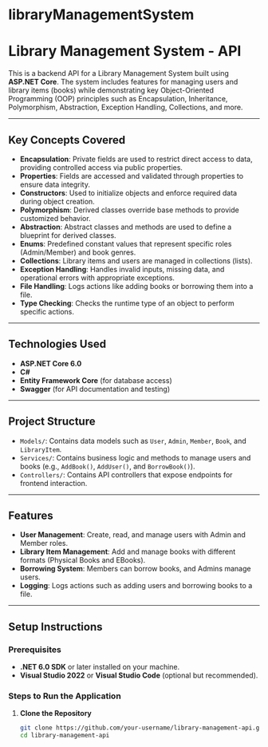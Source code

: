 # libraryManagementSystem

# Library Management System - API

This is a backend API for a Library Management System built using **ASP.NET Core**. The system includes features for managing users and library items (books) while demonstrating key Object-Oriented Programming (OOP) principles such as Encapsulation, Inheritance, Polymorphism, Abstraction, Exception Handling, Collections, and more.

---

## Key Concepts Covered

- **Encapsulation**: Private fields are used to restrict direct access to data, providing controlled access via public properties.
- **Properties**: Fields are accessed and validated through properties to ensure data integrity.
- **Constructors**: Used to initialize objects and enforce required data during object creation.
- **Polymorphism**: Derived classes override base methods to provide customized behavior.
- **Abstraction**: Abstract classes and methods are used to define a blueprint for derived classes.
- **Enums**: Predefined constant values that represent specific roles (Admin/Member) and book genres.
- **Collections**: Library items and users are managed in collections (lists).
- **Exception Handling**: Handles invalid inputs, missing data, and operational errors with appropriate exceptions.
- **File Handling**: Logs actions like adding books or borrowing them into a file.
- **Type Checking**: Checks the runtime type of an object to perform specific actions.

---

## Technologies Used

- **ASP.NET Core 6.0**
- **C#**
- **Entity Framework Core** (for database access)
- **Swagger** (for API documentation and testing)

---

## Project Structure

- `Models/`: Contains data models such as `User`, `Admin`, `Member`, `Book`, and `LibraryItem`.
- `Services/`: Contains business logic and methods to manage users and books (e.g., `AddBook()`, `AddUser()`, and `BorrowBook()`).
- `Controllers/`: Contains API controllers that expose endpoints for frontend interaction.

---

## Features

- **User Management**: Create, read, and manage users with Admin and Member roles.
- **Library Item Management**: Add and manage books with different formats (Physical Books and EBooks).
- **Borrowing System**: Members can borrow books, and Admins manage users.
- **Logging**: Logs actions such as adding users and borrowing books to a file.

---

## Setup Instructions

### Prerequisites

- **.NET 6.0 SDK** or later installed on your machine.
- **Visual Studio 2022** or **Visual Studio Code** (optional but recommended).

### Steps to Run the Application

1. **Clone the Repository**
   ```bash
   git clone https://github.com/your-username/library-management-api.git
   cd library-management-api
